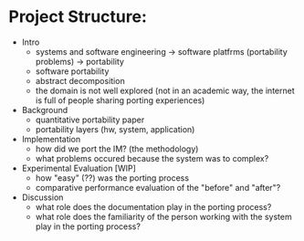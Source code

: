 # Project Structure:

- Intro
  + systems and software engineering -> software platfrms (portability problems) -> portability
  + software portability
  + abstract decomposition
  + the domain is not well explored (not in an academic way, the internet is full of people sharing porting experiences)
- Background
  + quantitative portability paper
  + portability layers (hw, system, application)
- Implementation
  + how did we port the IM? (the methodology)
  + what problems occured because the system was to complex?
- Experimental Evaluation [WIP]
  + how "easy" (??) was the porting process
  + comparative performance evaluation of the "before" and "after"?
- Discussion
  + what role does the documentation play in the porting process?
  + what role does the familiarity of the person working with the system play in the porting process?

